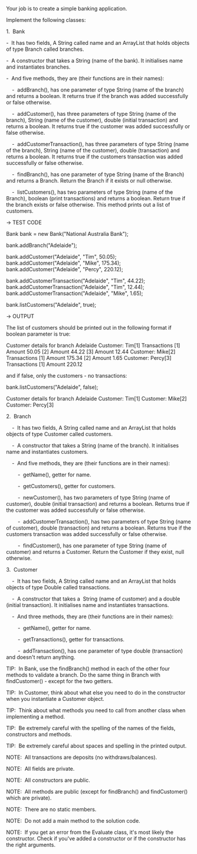 Your job is to create a simple banking application.

Implement the following classes:

1.  Bank

-  It has two fields, A String called name and an ArrayList that holds objects of type Branch called branches.

-  A constructor that takes a String (name of the bank). It initialises name and instantiates branches.

-  And five methods, they are (their functions are in their names):

    -  addBranch(), has one parameter of type String (name of the branch) and returns a boolean. It returns true if the branch was added successfully or false otherwise.

    -  addCustomer(), has three parameters of type String (name of the branch), String (name of the customer), double (initial transaction) and returns a boolean. It returns true if the customer was added successfully or false otherwise.

    -  addCustomerTransaction(), has three parameters of type String (name of the branch), String (name of the customer), double (transaction) and returns a boolean. It returns true if the customers transaction was added successfully or false otherwise.

    -  findBranch(), has one parameter of type String (name of the Branch) and returns a Branch. Return the Branch if it exists or null otherwise.

    -  listCustomers(), has two parameters of type String (name of the Branch), boolean (print transactions) and returns a boolean. Return true if the branch exists or false otherwise. This method prints out a list of customers.

→ TEST CODE

Bank bank = new Bank("National Australia Bank");

bank.addBranch("Adelaide");

bank.addCustomer("Adelaide", "Tim", 50.05);
bank.addCustomer("Adelaide", "Mike", 175.34);
bank.addCustomer("Adelaide", "Percy", 220.12);

bank.addCustomerTransaction("Adelaide", "Tim", 44.22);
bank.addCustomerTransaction("Adelaide", "Tim", 12.44);
bank.addCustomerTransaction("Adelaide", "Mike", 1.65);

bank.listCustomers("Adelaide", true);

→ OUTPUT

The list of customers should be printed out in the following format if boolean parameter is true:

Customer details for branch Adelaide
Customer: Tim[1]
Transactions
[1]  Amount 50.05
[2]  Amount 44.22
[3]  Amount 12.44
Customer: Mike[2]
Transactions
[1]  Amount 175.34
[2]  Amount 1.65
Customer: Percy[3]
Transactions
[1]  Amount 220.12

and if false, only the customers - no transactions:

bank.listCustomers("Adelaide", false);

Customer details for branch Adelaide
Customer: Tim[1]
Customer: Mike[2]
Customer: Percy[3]

2.  Branch

    -  It has two fields, A String called name and an ArrayList that holds objects of type Customer called customers.

    -  A constructor that takes a String (name of the branch). It initialises name and instantiates customers.

    -  And five methods, they are (their functions are in their names):

        -  getName(), getter for name.

        -  getCustomers(), getter for customers.

        -  newCustomer(), has two parameters of type String (name of customer), double (initial transaction) and returns a boolean. Returns true if the customer was added successfully or false otherwise.

        -  addCustomerTransaction(), has two parameters of type String (name of customer), double (transaction) and returns a boolean. Returns true if the customers transaction was added successfully or false otherwise.

        -  findCustomer(), has one parameter of type String (name of customer) and returns a Customer. Return the Customer if they exist, null otherwise.

3.  Customer

    -  It has two fields, A String called name and an ArrayList that holds objects of type Double called transactions.

    -  A constructor that takes a  String (name of customer) and a double (initial transaction). It initialises name and instantiates transactions.

    -  And three methods, they are (their functions are in their names):

        -  getName(), getter for name.

        -  getTransactions(), getter for transactions.

        -  addTransaction(), has one parameter of type double (transaction) and doesn't return anything.

TIP:  In Bank, use the findBranch() method in each of the other four methods to validate a branch. Do the same thing in Branch with findCustomer() - except for the two getters.

TIP:  In Customer, think about what else you need to do in the constructor when you instantiate a Customer object.

TIP:  Think about what methods you need to call from another class when implementing a method.

TIP:  Be extremely careful with the spelling of the names of the fields, constructors and methods.

TIP:  Be extremely careful about spaces and spelling in the printed output.

NOTE:  All transactions are deposits (no withdraws/balances).

NOTE:  All fields are private.

NOTE:  All constructors are public.

NOTE:  All methods are public (except for findBranch() and findCustomer() which are private). 

NOTE:  There are no static members.

NOTE:  Do not add a main method to the solution code.

NOTE:  If you get an error from the Evaluate class, it's most likely the constructor. Check if you've added a constructor or if the constructor has the right arguments.
